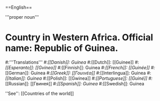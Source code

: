 ==English==

'''proper noun'''

# Country in Western Africa. Official name: Republic of Guinea.
#:'''Translations'''
#:*[[Danish]]: Guinea
#:*[[Dutch]]: [[Guinee]]
#:*[[Esperanto]]: [[Gvineo]]
#:*[[Finnish]]: Guinea
#:*[[French]]: [[Guinée]]
#:*[[German]]: Guinea
#:*[[Greek]]: [[Γουινέα]]
#:*[[Interlingua]]: Guinea
#:*[[Italian]]: Guinea
#:*[[Polish]]: [[Gwinea]]
#:*[[Portuguese]]: [[Guiné]]
#:*[[Russian]]: [[Гвинея]]
#:*[[Spanish]]: Guinea
#:*[[Swedish]]: Guinea

''See'': [[Countries of the world]]